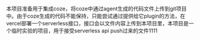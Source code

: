 本项目准备用于集成coze，将coze中通过agent生成的代码文件上传到git项目中。由于coze生成的代码不能保持，只能尝试通过提供给它plugin的方法，在vercel部署一个serverless接口，接口会以文件内容上传到本项目里，本项目是一个临时实验的项目，用于接受serverless api push过来的文件1111